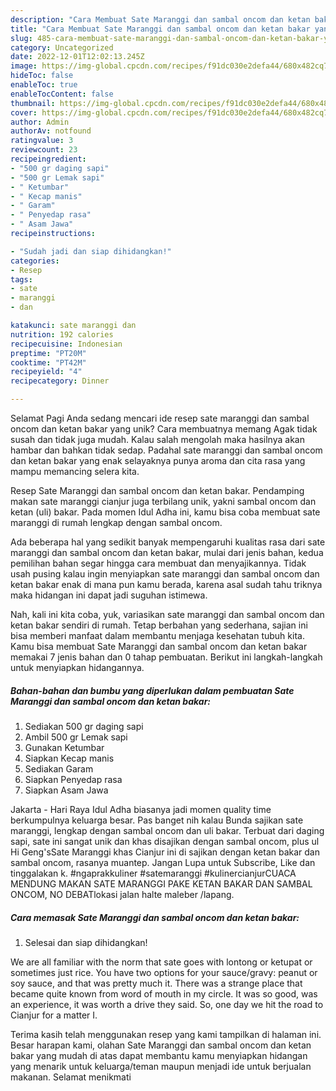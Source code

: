 ```yaml
---
description: "Cara Membuat Sate Maranggi dan sambal oncom dan ketan bakar yang Enak, Lezat"
title: "Cara Membuat Sate Maranggi dan sambal oncom dan ketan bakar yang Enak, Lezat"
slug: 485-cara-membuat-sate-maranggi-dan-sambal-oncom-dan-ketan-bakar-yang-enak-lezat
category: Uncategorized
date: 2022-12-01T12:02:13.245Z
image: https://img-global.cpcdn.com/recipes/f91dc030e2defa44/680x482cq70/sate-maranggi-dan-sambal-oncom-dan-ketan-bakar-foto-resep-utama.jpg
hideToc: false
enableToc: true
enableTocContent: false
thumbnail: https://img-global.cpcdn.com/recipes/f91dc030e2defa44/680x482cq70/sate-maranggi-dan-sambal-oncom-dan-ketan-bakar-foto-resep-utama.jpg
cover: https://img-global.cpcdn.com/recipes/f91dc030e2defa44/680x482cq70/sate-maranggi-dan-sambal-oncom-dan-ketan-bakar-foto-resep-utama.jpg
author: Admin
authorAv: notfound
ratingvalue: 3
reviewcount: 23
recipeingredient:
- "500 gr daging sapi"
- "500 gr Lemak sapi"
- " Ketumbar"
- " Kecap manis"
- " Garam"
- " Penyedap rasa"
- " Asam Jawa"
recipeinstructions:

- "Sudah jadi dan siap dihidangkan!"
categories:
- Resep
tags:
- sate
- maranggi
- dan

katakunci: sate maranggi dan 
nutrition: 192 calories
recipecuisine: Indonesian
preptime: "PT20M"
cooktime: "PT42M"
recipeyield: "4"
recipecategory: Dinner

---
```



Selamat Pagi Anda sedang mencari ide resep sate maranggi dan sambal oncom dan ketan bakar yang unik? Cara membuatnya memang Agak tidak susah dan tidak juga mudah. Kalau salah mengolah maka hasilnya akan hambar dan bahkan tidak sedap. Padahal sate maranggi dan sambal oncom dan ketan bakar yang enak selayaknya punya aroma dan cita rasa yang mampu memancing selera kita.


Resep Sate Maranggi dan sambal oncom dan ketan bakar. Pendamping makan sate maranggi cianjur juga terbilang unik, yakni sambal oncom dan ketan (uli) bakar. Pada momen Idul Adha ini, kamu bisa coba membuat sate maranggi di rumah lengkap dengan sambal oncom.

Ada beberapa hal yang sedikit banyak mempengaruhi kualitas rasa dari sate maranggi dan sambal oncom dan ketan bakar, mulai dari jenis bahan, kedua pemilihan bahan segar hingga cara membuat dan menyajikannya. Tidak usah pusing kalau ingin menyiapkan sate maranggi dan sambal oncom dan ketan bakar enak di mana pun kamu berada, karena asal sudah tahu triknya maka hidangan ini dapat jadi suguhan istimewa.


Nah, kali ini kita coba, yuk, variasikan sate maranggi dan sambal oncom dan ketan bakar sendiri di rumah. Tetap berbahan yang sederhana, sajian ini bisa memberi manfaat dalam membantu menjaga kesehatan tubuh kita. Kamu bisa membuat Sate Maranggi dan sambal oncom dan ketan bakar memakai 7 jenis bahan dan 0 tahap pembuatan. Berikut ini langkah-langkah untuk menyiapkan hidangannya.

<!--inarticleads1-->

##### Bahan-bahan dan bumbu yang diperlukan dalam pembuatan Sate Maranggi dan sambal oncom dan ketan bakar:

1. Sediakan 500 gr daging sapi
1. Ambil 500 gr Lemak sapi
1. Gunakan  Ketumbar
1. Siapkan  Kecap manis
1. Sediakan  Garam
1. Siapkan  Penyedap rasa
1. Siapkan  Asam Jawa


Jakarta - Hari Raya Idul Adha biasanya jadi momen quality time berkumpulnya keluarga besar. Pas banget nih kalau Bunda sajikan sate maranggi, lengkap dengan sambal oncom dan uli bakar. Terbuat dari daging sapi, sate ini sangat unik dan khas disajikan dengan sambal oncom, plus ul Hi Geng&#39;sSate Maranggi khas Cianjur ini di sajikan dengan ketan bakar dan sambal oncom, rasanya muantep. Jangan Lupa untuk Subscribe, Like dan tinggalakan k. #ngaprakkuliner #satemaranggi #kulinercianjurCUACA MENDUNG MAKAN SATE MARANGGI PAKE KETAN BAKAR DAN SAMBAL ONCOM, NO DEBATlokasi jalan halte maleber /lapang. 

<!--inarticleads2-->

##### Cara memasak Sate Maranggi dan sambal oncom dan ketan bakar:


1. Selesai dan siap dihidangkan!

We are all familiar with the norm that sate goes with lontong or ketupat or sometimes just rice. You have two options for your sauce/gravy: peanut or soy sauce, and that was pretty much it. There was a strange place that became quite known from word of mouth in my circle. It was so good, was an experience, it was worth a drive they said. So, one day we hit the road to Cianjur for a matter I. 

Terima kasih telah menggunakan resep yang kami tampilkan di halaman ini. Besar harapan kami, olahan Sate Maranggi dan sambal oncom dan ketan bakar yang mudah di atas dapat membantu kamu menyiapkan hidangan yang menarik untuk keluarga/teman maupun menjadi ide untuk berjualan makanan. Selamat menikmati
